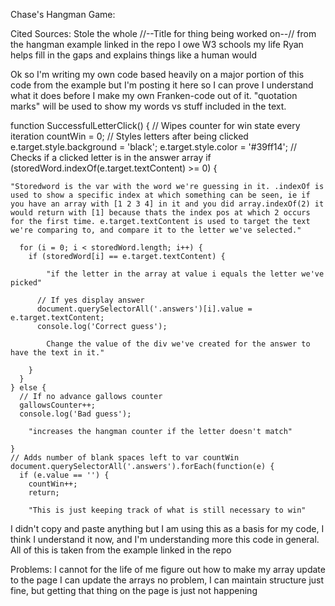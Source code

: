 Chase's Hangman Game:

Cited Sources:
Stole the whole //--Title for thing being worked on--// from the hangman example linked in the repo
I owe W3 schools my life
Ryan helps fill in the gaps and explains things like a human would 

Ok so I'm writing my own code based heavily on a major portion of this code from the example but I'm posting it here so I can prove I understand what it does before I make my own Franken-code out of it. "quotation marks" will be used to show my words vs stuff included in the text.

function SuccessfulLetterClick() {
    // Wipes counter for win state every iteration
    countWin = 0;
    // Styles letters after being clicked
    e.target.style.background = 'black';
    e.target.style.color = '#39ff14';
    // Checks if a clicked letter is in the answer array
    if (storedWord.indexOf(e.target.textContent) >= 0) {

    "Storedword is the var with the word we're guessing in it. .indexOf is used to show a specific index at which something can be seen, ie if you have an array with [1 2 3 4] in it and you did array.indexOf(2) it would return with [1] because thats the index pos at which 2 occurs for the first time. e.target.textContent is used to target the text we're comparing to, and compare it to the letter we've selected."

      for (i = 0; i < storedWord.length; i++) {
        if (storedWord[i] == e.target.textContent) {
            
            "if the letter in the array at value i equals the letter we've picked"
            
          // If yes display answer
          document.querySelectorAll('.answers')[i].value = e.target.textContent;
          console.log('Correct guess');

            Change the value of the div we've created for the answer to have the text in it."

        }
      }
    } else {
      // If no advance gallows counter
      gallowsCounter++;
      console.log('Bad guess');

        "increases the hangman counter if the letter doesn't match"

    }
    // Adds number of blank spaces left to var countWin
    document.querySelectorAll('.answers').forEach(function(e) {
      if (e.value == '') {
        countWin++;
        return;

        "This is just keeping track of what is still necessary to win"

I didn't copy and paste anything but I am using this as a basis for my code, I think I understand it now, and I'm understanding more this code in general. All of this is taken from the example linked in the repo

Problems:
I cannot for the life of me figure out how to make my array update to the page
I can update the arrays no problem, I can maintain structure just fine, but getting that thing on the page is just not happening
